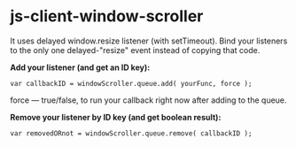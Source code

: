 # js-client-window-scroller

It uses delayed window.resize listener (with setTimeout).
Bind your listeners to the only one delayed-"resize" event instead of copying that code.

__Add your listener (and get an ID key):__
```
var callbackID = windowScroller.queue.add( yourFunc, force );
```

force — true/false, to run your callback right now after adding to the queue.

__Remove your listener by ID key (and get boolean result):__
```
var removedORnot = windowScroller.queue.remove( callbackID );
```
